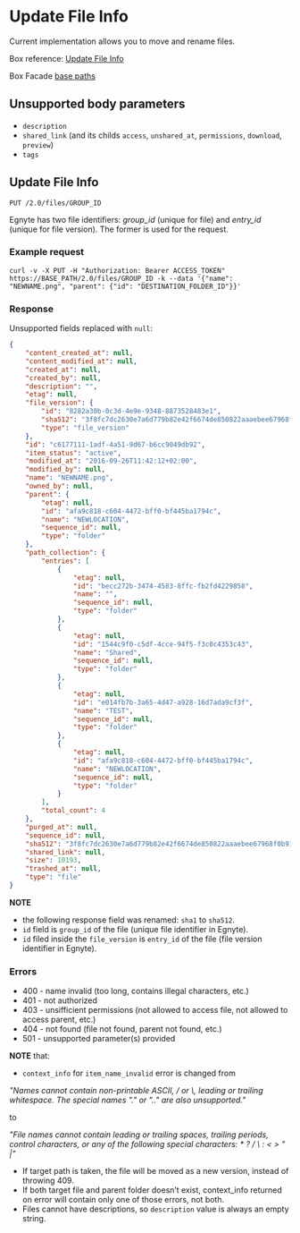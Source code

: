 # Update File Info

Current implementation allows you to move and rename files.

Box reference: [Update File Info](https://docs.box.com/reference#update-a-files-information)

Box Facade [base paths](BoxFacadeBasePaths.md)

## Unsupported body parameters

* `description`
* `shared_link` (and its childs `access`, `unshared_at`, `permissions`, `download`, `preview`)
* `tags`

## Update File Info

`PUT /2.0/files/GROUP_ID`

Egnyte has two file identifiers: *group_id* (unique for file) and *entry_id* (unique for file version). The former is used for the request.

### Example request

`curl -v -X PUT -H "Authorization: Bearer ACCESS_TOKEN" https://BASE_PATH/2.0/files/GROUP_ID -k --data '{"name": "NEWNAME.png", "parent": {"id": "DESTINATION_FOLDER_ID"}}'`

### Response

Unsupported fields replaced with `null`:

```json
{
    "content_created_at": null,
    "content_modified_at": null,
    "created_at": null,
    "created_by": null,
    "description": "",
    "etag": null,
    "file_version": {
        "id": "8282a30b-0c3d-4e9e-9348-8873528483e1",
        "sha512": "3f8fc7dc2630e7a6d779b82e42f6674de850822aaaebee67968f0b91081b6c6d17a40ba58e5fe5eb252ce0ddc6dff97e3e6ab75e794a71aa90066578b6e507a7",
        "type": "file_version"
    },
    "id": "c6177111-1adf-4a51-9d67-b6cc9049db92",
    "item_status": "active",
    "modified_at": "2016-09-26T11:42:12+02:00",
    "modified_by": null,
    "name": "NEWNAME.png",
    "owned_by": null,
    "parent": {
        "etag": null,
        "id": "afa9c818-c604-4472-bff0-bf445ba1794c",
        "name": "NEWLOCATION",
        "sequence_id": null,
        "type": "folder"
    },
    "path_collection": {
        "entries": [
            {
                "etag": null,
                "id": "becc272b-3474-4583-8ffc-fb2fd4229858",
                "name": "",
                "sequence_id": null,
                "type": "folder"
            },
            {
                "etag": null,
                "id": "1544c9f0-c5df-4cce-94f5-f3c0c4353c43",
                "name": "Shared",
                "sequence_id": null,
                "type": "folder"
            },
            {
                "etag": null,
                "id": "e014fb7b-3a65-4d47-a928-16d7ada9cf3f",
                "name": "TEST",
                "sequence_id": null,
                "type": "folder"
            },
            {
                "etag": null,
                "id": "afa9c818-c604-4472-bff0-bf445ba1794c",
                "name": "NEWLOCATION",
                "sequence_id": null,
                "type": "folder"
            }
        ],
        "total_count": 4
    },
    "purged_at": null,
    "sequence_id": null,
    "sha512": "3f8fc7dc2630e7a6d779b82e42f6674de850822aaaebee67968f0b91081b6c6d17a40ba58e5fe5eb252ce0ddc6dff97e3e6ab75e794a71aa90066578b6e507a7",
    "shared_link": null,
    "size": 10193,
    "trashed_at": null,
    "type": "file"
}
```
**NOTE**

* the following response field was renamed: `sha1` to `sha512`.
* `id` field is `group_id` of the file (unique file identifier in Egnyte).
* `id` filed inside the `file_version` is `entry_id` of the file (file version identifier in Egnyte).

### Errors

* 400 - name invalid (too long, contains illegal characters, etc.)
* 401 - not authorized
* 403 - unsifficient permissions (not allowed to access file, not allowed to access parent, etc.)
* 404 - not found (file not found, parent not found, etc.)
* 501 - unsupported parameter(s) provided

**NOTE** that:

* `context_info` for `item_name_invalid` error is changed from

*"Names cannot contain non-printable ASCII, / or \\, leading or trailing whitespace. The special names \".\" or \"..\" are also unsupported."*

to

*"File names cannot contain leading or trailing spaces, trailing periods, control characters, or any of the following special characters: * ? / \\ : < > \" |"*

* If target path is taken, the file will be moved as a new version, instead of throwing 409.
* If both target file and parent folder doesn’t exist, context_info returned on error will contain only one of those errors, not both.
* Files cannot have descriptions, so `description` value is always an empty string.
